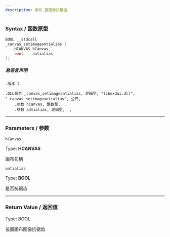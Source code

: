 ```yaml
---
description: 画布_置图像抗锯齿
---
```


### Syntax / 函数原型

```C++
BOOL __stdcall 
_canvas_setimageantialias (
    HCANVAS hCanvas,
    bool    antialias
);
```

##### 易语言声明

```Elang
.版本 2

.DLL命令 _canvas_setimageantialias, 逻辑型, "libexdui.dll", "_canvas_setimageantialias", 公开, 
    .参数 hCanvas, 整数型,  , 
    .参数 antialias, 逻辑型,  , 

```

---

### Parameters / 参数

`hCanvas`

Type: **HCANVAS**

画布句柄

`antialias`

Type: **BOOL**

是否抗锯齿

---

### Return Value / 返回值

Type: BOOL

设置画布图像抗锯齿